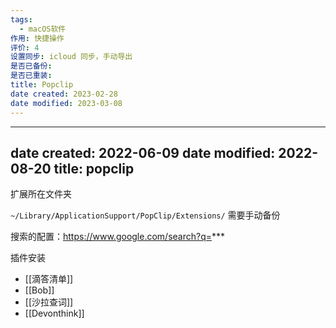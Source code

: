 ```yaml
---
tags:
  - macOS软件
作用: 快捷操作
评价: 4
设置同步: icloud 同步，手动导出
是否已备份:
是否已重装:
title: Popclip
date created: 2023-02-28
date modified: 2023-03-08
---
```


---
date created: 2022-06-09
date modified: 2022-08-20
title: popclip
---

扩展所在文件夹

`~/Library/ApplicationSupport/PopClip/Extensions/` 需要手动备份

搜索的配置：https://www.google.com/search?q=***

插件安装

- [[滴答清单]]
- [[Bob]]
- [[沙拉查词]]
- [[Devonthink]]
